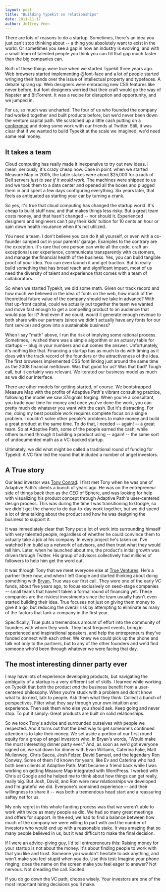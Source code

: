 ```yaml
---
layout: post
title: "Building Typekit on relationships"
date: 2011-11-17
author: Jeffrey Veen
---
```


 There are lots of reasons to do a startup. Sometimes, there's an idea you just can't stop thinking about -- a thing you absolutely want to exist in the world. Or sometimes you see a gap in how an industry is evolving, and with a small team of talented people you think you can fill that gap much faster than the big companies can.

Both of these things were true when we started Typekit three years ago. Web browsers started implementing @font-face and a lot of people started wringing their hands over the issue of intellectual property and typefaces. A debate sprang up: Web designers were embracing new CSS features like never before, but font designers worried that their craft would go the way of Napster and BitTorrent. It was a recipe for disruption and opportunity, and we jumped in.

For us, so much was uncharted. The four of us who founded the company had worked together and built products before, but we'd never been down the venture capital path. We scratched up a little cash putting on a [conference][] and doing some work with our friends at Twitter. Still, it was clear that if we wanted to build Typekit at the scale we imagined, we'd need some real money.

## It takes a team

Cloud computing has really made it inexpensive to try out new ideas. I mean, seriously, it's crazy cheap now. Case in point: when we started Measure Map in 2005, the table stakes were about $25,000 for a rack of Dell servers *just to see if it would work.* The machines were shipped to us and we took them to a data center and opened all the boxes and plugged them in and spent a few days configuring everything. Six years later, that feels as antiquated as starting your car by turning a crank.

So yes, it's true that cloud computing has changed the startup world. It's cheap to build stuff now, and that makes things less risky. But a great team costs money, and that hasn't changed -- nor should it. Experienced designers and engineers can't pay their kids' tuition for 10 cents an hour or spin down health insurance when it's not utilized.

You need a team. I don't believe you can do it all yourself, or even with a co-founder camped out in your parents' garage. Examples to the contrary are the exception. It's rare that one person can write all the code, craft an exceptional user experience, communicate transparently with customers, and manage the financial health of the business. Yes, you can build  tangible proof of your idea. You can even launch it and get traction. But to really build something that has broad reach and significant impact, most of us need the diversity of talent and experience that comes with a team of collaborators.

So when we started Typekit, we did some math. Given our track record and how much we believed in the idea of fonts on the web, how much of the theoretical future value of the company should we take in advance? With that up-front capital, could we actually put together the team we wanted and move fast enough to get a compelling product to an audience that would pay for it? And even if we could, would it generate enough revenue to both share with our partners (since we didn't actually have any fonts for our font service) and grow into a sustainable business?

When I say "math" above, I run the risk of implying some rational process. Sometimes, I wished there was a simple algorithm or an actuary table for startups -- plug in your numbers and out comes the answer. Unfortunately, it's nothing like that. Financing a startup has as much to do with timing as it does with the track record of the founders or the attractiveness of the idea. The first browsers implemented CSS font linking just around the same time as the 2008 financial meltdown. Was that good for us? Was that bad? Tough call, but it certainly was relevant. We iterated our business model as much as we did our interface.

There are other models for getting started, of course. We bootstrapped Measure Map with the profits of Adaptive Path's vibrant consulting practice, following the model we saw 37signals forging. When you're a consultant, you trade your time for money and once you've done the work, you can pretty much do whatever you want with the cash. But it's distracting. For me, doing my best possible work requires complete focus on a single problem. I couldn't solve other people's problems to make money and build a great product at the same time. To do that, I needed -- again! -- a great team. So at Adaptive Path, some of the people earned the cash, while others burned through it building a product using -- again! -- the same sort of undocumented math as a VC-backed startup.

Ultimately, we did what might be called a traditional round of funding for Typekit: A VC firm led the round that included a number of angel investors.

## A True story

Our lead investor was [Tony Conrad][]. I first met Tony when he was one of Adaptive Path's clients a bunch of years ago. He was on the entrepreneur side of things back then as the CEO of Sphere, and was looking for help with visualizing his product concept through Adaptive Path's user-centered design process. This was during the time I was transitioning to Google, so we didn't get the chance to do day-to-day work together, but we did spend a lot of time talking about the product and how he was designing the business to support it.

It was immediately clear that Tony put a lot of work into surrounding himself with very talented people, regardless of whether he could convince them to actually take a job at his company. In every project he's taken on, I've watched him build up a network of advisors, and then trust what they would tell him. Later, when he launched about.me, the product's initial growth was driven through Twitter. His group of advisors collectively had millions of followers to help him get the word out.

It was through Tony that we meet everyone else at [True Ventures][]. He's a partner there now, and when I left Google and started thinking about doing something with [Bryan][], True was our first call. They were one of the early VC funds, about five years ago, to focus exclusively on seed-stage companies -- small teams that haven't taken a formal round of financing yet. These companies are the riskiest investments since the team usually hasn't even started building their idea. True focuses not just on giving them money to give it a go, but reducing the overall risk by attempting to eliminate as many of the factors that tank a company in the first year.

Specifically, True puts a tremendous amount of effort into the community of founders with whom they work. They host frequent events, bring in experienced and inspiratiional speakers, and help the entrepreneurs they've funded connect with each other. We knew we could pick up the phone and talk not only to the partners, but to any of the other founders and we'd find someone who'd been through whatever we were facing that day.

## The most interesting dinner party ever

I may have lots of experience developing products, but navigating the ambiguity of a startup is a very different set of skills. I learned while working on Typekit that both the product *and* the business benefit from a user-centered philosophy. When you're stuck with a problem and don't know what to do next, talk to people. Ask them what they think. Collect a bunch of perspectives. Filter what they say through your own intuition and experience. Then ask them who else you should ask. Keep going and never stop. To put it simply: Great products are built on solid relationships.

So we took Tony's advice and surrounded ourselves with people we respected. And it turns out that the best way to get someone's continued attention is to take their money. We set aside a portion of our first round equity for a group of angel investors who, in Bryan's words, "Would make the most interesting dinner party ever." And, as soon as we'd got everyone signed on, we sat down for dinner with Evan Williams, Caterina Fake, Matt Mullenweg, Chris Sacca, Josh Felzer, David Samuel, and the legendary Ron Conway. Some of them I'd known for years, like Ev and Caterina who had both been clients at Adaptive Path. Matt became a friend back while I was working on getting Measure Map  integrated with WordPress. I worked with Chris at Google and he helped me to think about how things can get really, really big. But Josh, David, and Ron were new relationships we developed and I'm grateful we did. Everyone's combined experience -- and their willingness to share it -- was both a tremendous head start and a reassuring saftey net for us.

My only regret in this whole funding process was that we weren't able to work with twice as many people as did. We had so many great meetings and offers for support. In the end, we had to find a balance between how much of the company we were willing to part with and the number of investors who would end up with a reasonable stake. It was amazing that so many people believed in us, but it was difficult to make the final decision.

If I were an advice-giving guy, I'd tell entrepreneurs this: Raising money for your startup is not about the money. It's about finding people to work with that you like and trust. Someone you wouldn't hesitate to ask anything, and won't make you feel stupid when you do. Use this test: Imagine your phone ringing; does the name on the screen make you feel eager to answer? Not nervous. Not dreading the call. Excited.

If you do go down the VC path, choose wisely. Your investors are one of the most important hiring decisions you'll make.

[conference]: http://veen.com/jeff/archives/2008-06-11-000991.html
[Tony Conrad]: http://about.me/tonyconrad
[Bryan]: http://about.me/mason
[True Ventures]: http://trueventures.com/
